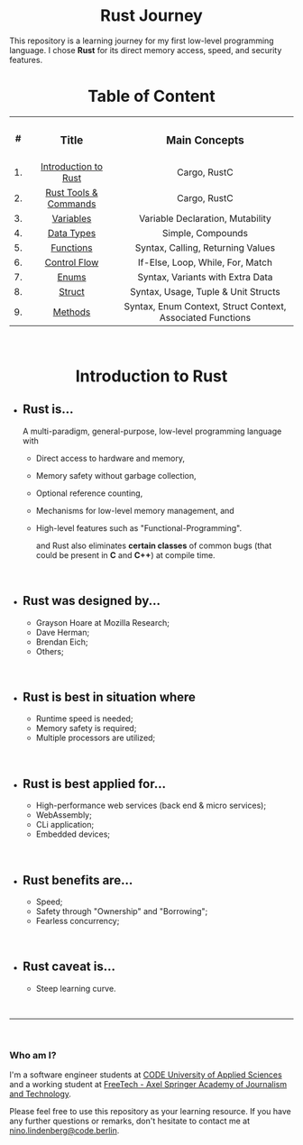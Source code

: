 <h1 align=center><strong>Rust Journey</strong></h1>

This repository is a learning journey for my first low-level programming language. I chose **Rust** for its direct memory access, speed, and security features.

<div align=center>
    <h1 align=center><strong>Table of Content</strong></h1>
    <div align=center>
        <table>
            <tr align=center>
                <th>#</th>
                <th><h3 align=center><strong>Title</strong></h3></th>
                <th><h3 align=center><strong>Main Concepts</strong></h3></th>
            </tr>
            <tr align=center>
                <td>1.</td>
                <td><a href="#intro">Introduction to Rust</a></td>
                <td>Cargo, RustC</td>
            </tr>
            <tr align=center>
                <td>2.</td>
                <td><a href="https://github.com/Aeternalis-Ingenium/Rust-Journey/tree/trunk/01-Rust-Tools-Commands">Rust Tools & Commands</a></td>
                <td>Cargo, RustC</td>
            </tr>
            <tr align=center>
                <td>3.</td>
                <td><a href="#">Variables</a></td>
                <td>Variable Declaration, Mutability</td>
            </tr>
            <tr align=center>
                <td>4.</td>
                <td><a href="#">Data Types</a></td>
                <td>Simple, Compounds</td>
            </tr>
            <tr align=center>
                <td>5.</td>
                <td><a href="#">Functions</a></td>
                <td>Syntax, Calling, Returning Values</td>
            </tr>
            <tr align=center>
                <td>6.</td>
                <td><a href="#">Control Flow</a></td>
                <td>If-Else, Loop, While, For, Match</td>
            </tr>
            <tr align=center>
                <td>7.</td>
                <td><a href="#">Enums</a></td>
                <td>Syntax, Variants with Extra Data</td>
            </tr>
            <tr align=center>
                <td>8.</td>
                <td><a href="#">Struct</a></td>
                <td>Syntax, Usage, Tuple & Unit Structs</td>
            </tr>
            <tr align=center>
                <td>9.</td>
                <td><a href="#">Methods</a></td>
                <td>Syntax, Enum Context, Struct Context, Associated Functions</td>
        </table>
    </div>
</div>

<br>

<h1 id="intro" align=center><strong>Introduction to Rust</strong></h1>

- ## **Rust is...**

    A multi-paradigm, general-purpose, low-level programming language with

  - Direct access to hardware and memory,
  - Memory safety without garbage collection,
  - Optional reference counting,
  - Mechanisms for low-level memory management, and
  - High-level features such as "Functional-Programming".

    and Rust also eliminates **certain classes** of common bugs (that could be present in **C** and **C++**) at compile time.

<br>

- ## **Rust was designed by...**

  - Grayson Hoare at Mozilla Research;
  - Dave Herman;
  - Brendan Eich;
  - Others;

<br>

- ## **Rust is best in situation where**

  - Runtime speed is needed;
  - Memory safety is required;
  - Multiple processors are utilized;

<br>

- ## **Rust is best applied for...**
  
  - High-performance web services (back end & micro services);
  - WebAssembly;
  - CLi application;
  - Embedded devices;

<br>

- ## **Rust benefits are...**

  - Speed;
  - Safety through "Ownership" and "Borrowing";
  - Fearless concurrency;

<br>

- ## **Rust caveat is...**

  - Steep learning curve.

<br>

---

<br>

### **Who am I?**

I'm a software engineer students at [CODE University of Applied Sciences](https://code.berlin/en/) and a working student at [FreeTech - Axel Springer Academy of Journalism and Technology](https://www.freetech.academy/en).

Please feel free to use this repository as your learning resource. If you have any further questions or remarks, don't hesitate to contact me at nino.lindenberg@code.berlin.
